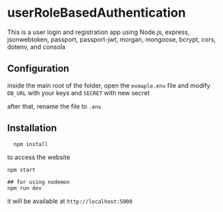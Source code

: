 # userRoleBasedAuthentication

This is a user login and registration app using Node.js, express, jsonwebtoken,  passport, passport-jwt, morgan, mongoose, bcrypt, cors, dotenv, and consola

## Configuration
inside the main root of the folder, open the ``` exmaple.env ``` file and modify ``` DB_URL ``` with your keys and ``` SECRET ``` with new secret

after that, rename the file to ``` .env ```

## Installation 

```
  npm install
```

to access the website 
``` 
npm start

## for using nodemon
npm run dev
```

it will be available at ``` http://localhost:5000 ``` 
